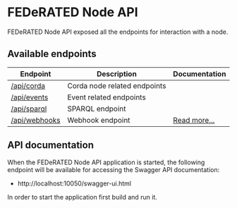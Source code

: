 # FEDeRATED Node API

FEDeRATED Node API exposed all the endpoints for interaction with a node.

## Available endpoints

| Endpoint                                                                                        | Description                | Documentation                     |
|-------------------------------------------------------------------------------------------------|----------------------------|-----------------------------------|
| [/api/corda](../api/api/src/main/kotlin/nl/tno/federated/api/controllers/CordaNodeController.kt) | Corda node related endpoints |                                   |
| [/api/events](../api/api/src/main/kotlin/nl/tno/federated/api/controllers/EventsController.kt)  | Event related endpoints    |                                   |
| [/api/sparql](../api/api/src/main/kotlin/nl/tno/federated/api/controllers/SPARQLController.kt)  | SPARQL endpoint            |                                   |
| [/api/webhooks](../api/api/src/main/kotlin/nl/tno/federated/api/webhook/WebhookController.kt)   | Webhook endpoint           | [Read more...](./webhook.md) |

## API documentation

When the FEDeRATED Node API application is started, the following endpoint will be available for accessing the Swagger API documentation:

- http://localhost:10050/swagger-ui.html

In order to start the application first build and run it.


